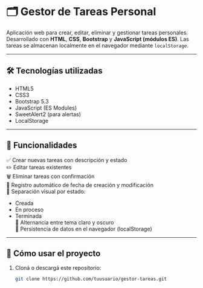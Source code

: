 # 🗂️ Gestor de Tareas Personal

Aplicación web para crear, editar, eliminar y gestionar tareas personales. Desarrollado con **HTML**, **CSS**, **Bootstrap** y **JavaScript (módulos ES)**. Las tareas se almacenan localmente en el navegador mediante `localStorage`.

---

## 🛠️ Tecnologías utilizadas

- HTML5
- CSS3
- Bootstrap 5.3
- JavaScript (ES Modules)
- SweetAlert2 (para alertas)
- LocalStorage

---

## 🎯 Funcionalidades

✅ Crear nuevas tareas con descripción y estado  
✏️ Editar tareas existentes  
🗑️ Eliminar tareas con confirmación  
📆 Registro automático de fecha de creación y modificación  
📂 Separación visual por estado:  
   - Creada  
   - En proceso  
   - Terminada  
🌙 Alternancia entre tema claro y oscuro  
💾 Persistencia de datos en el navegador (localStorage)  

---


## 🚀 Cómo usar el proyecto

1. Cloná o descargá este repositorio:
   ```bash
   git clone https://github.com/tuusuario/gestor-tareas.git
